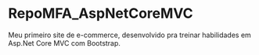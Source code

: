 # RepoMFA_AspNetCoreMVC
Meu primeiro site de e-commerce, desenvolvido pra treinar habilidades em Asp.Net Core MVC com Bootstrap.


